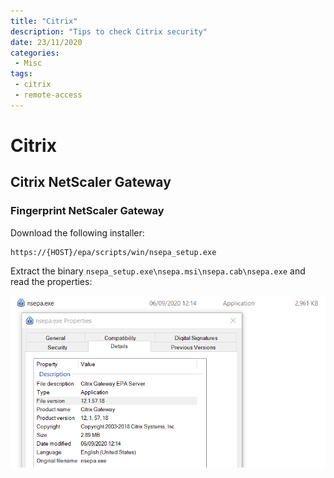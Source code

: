 ```yaml
---
title: "Citrix"
description: "Tips to check Citrix security"
date: 23/11/2020
categories:
 - Misc
tags:
 - citrix
 - remote-access
---
```


# Citrix

## Citrix NetScaler Gateway

### Fingerprint NetScaler Gateway

Download the following installer:

```
https://{HOST}/epa/scripts/win/nsepa_setup.exe
```

Extract the binary `nsepa_setup.exe\nsepa.msi\nsepa.cab\nsepa.exe` and read the
properties:

![Citrix NetScaller nsepa.exe version](./assets/citrix_netscaler_nsepa.exe_version.png)
